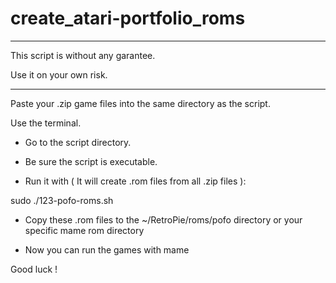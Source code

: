 # create_atari-portfolio_roms

------------------------------------

This script is without any garantee.

Use it on your own risk.

------------------------------------

Paste your .zip game files into the same directory as the script.

Use the terminal.

- Go to the script directory.

- Be sure the script is executable.

- Run it with ( It will create .rom files from all .zip files ):

sudo ./123-pofo-roms.sh

- Copy these .rom files to the ~/RetroPie/roms/pofo directory or your specific mame rom directory

- Now you can run the games with mame

Good luck !
